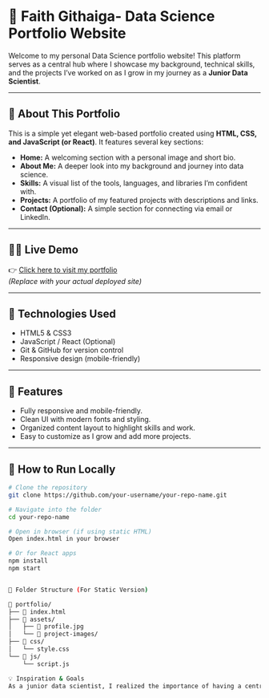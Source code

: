 # 🌟 Faith Githaiga- Data Science Portfolio Website

Welcome to my personal Data Science portfolio website! This platform serves as a central hub where I showcase my background, technical skills, and the projects I’ve worked on as I grow in my journey as a **Junior Data Scientist**.

---

## 📌 About This Portfolio

This is a simple yet elegant web-based portfolio created using **HTML, CSS, and JavaScript (or React)**. It features several key sections:

- **Home:** A welcoming section with a personal image and short bio.
- **About Me:** A deeper look into my background and journey into data science.
- **Skills:** A visual list of the tools, languages, and libraries I’m confident with.
- **Projects:** A portfolio of my featured projects with descriptions and links.
- **Contact (Optional):** A simple section for connecting via email or LinkedIn.

---

## 🧑‍💻 Live Demo

👉 [Click here to visit my portfolio](https://your-live-site-link.netlify.app)  
*(Replace with your actual deployed site)*

---

## 🔧 Technologies Used

- HTML5 & CSS3
- JavaScript / React (Optional)
- Git & GitHub for version control
- Responsive design (mobile-friendly)

---

## 🧠 Features

- Fully responsive and mobile-friendly.
- Clean UI with modern fonts and styling.
- Organized content layout to highlight skills and work.
- Easy to customize as I grow and add more projects.

---

## 🚀 How to Run Locally

```bash
# Clone the repository
git clone https://github.com/your-username/your-repo-name.git

# Navigate into the folder
cd your-repo-name

# Open in browser (if using static HTML)
Open index.html in your browser

# Or for React apps
npm install
npm start 


📁 Folder Structure (For Static Version)

📁 portfolio/
├── 📄 index.html
├── 📁 assets/
│   ├── 📄 profile.jpg
│   └── 📄 project-images/
├── 📁 css/
│   └── style.css
└── 📁 js/
    └── script.js

💡 Inspiration & Goals
As a junior data scientist, I realized the importance of having a central place to highlight my journey, growth, and learning. This portfolio is a reflection of my path and passion for using data to uncover meaningful insights.
